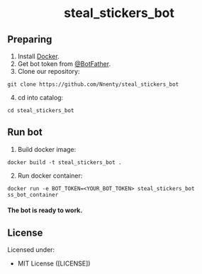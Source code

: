 <h1 align="center">steal_stickers_bot</h1>

<h2>Preparing</h2>

1. Install [Docker](https://docs.docker.com/get-docker/).
2. Get bot token from [@BotFather](https://t.me/BotFather).
3. Clone our repository:
```
git clone https://github.com/Nnenty/steal_stickers_bot
```
4. cd into catalog:
```
cd steal_stickers_bot
```

<h2>Run bot</h2>

1. Build docker image:
```
docker build -t steal_stickers_bot .
```
2. Run docker container:
```
docker run -e BOT_TOKEN=<YOUR_BOT_TOKEN> steal_stickers_bot ss_bot_container
```

<h4>
<strong>The bot is ready to work.</strong>
</h4>

<h2>License</h2>

Licensed under:
- MIT License ([LICENSE])